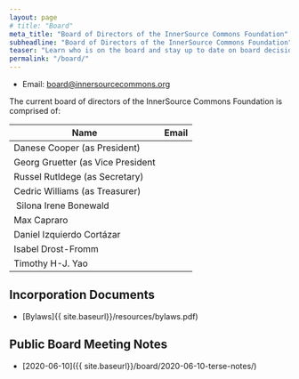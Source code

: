 ```yaml
---
layout: page
# title: "Board"
meta_title: "Board of Directors of the InnerSource Commons Foundation"
subheadline: "Board of Directors of the InnerSource Commons Foundation"
teaser: "Learn who is on the board and stay up to date on board decisions"
permalink: "/board/"
---
```


* Email: <board@innersourcecommons.org>

The current board of directors of the InnerSource Commons Foundation is 
comprised of:

| Name | Email |
|------|-------|
| Danese Cooper (as President) | |
| Georg Gruetter (as Vice President | |
| Russel Rutldege (as Secretary) | |
| Cedric Williams (as Treasurer) | | 
| Silona Irene Bonewald | | 
| Max Capraro | | | 
| Daniel Izquierdo Cortázar | | 
| Isabel Drost-Fromm | | 
| Timothy H-J. Yao | | 

## Incorporation Documents

- [Bylaws]{{ site.baseurl}}/resources/bylaws.pdf)

## Public Board Meeting Notes

- [2020-06-10]({{ site.baseurl}}/board/2020-06-10-terse-notes/)



